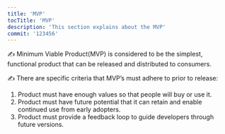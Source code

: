 ```yaml
---
title: 'MVP'
tocTitle: 'MVP'
description: 'This section explains about the MVP'
commit: '123456'
---
```


✍️ Minimum Viable Product(MVP) is considered to be the simplest, functional product that can be released and distributed to consumers.

✍️ There are specific criteria that MVP’s must adhere to prior to release:

1. Product must have enough values so that people will buy or use it.
2. Product must have future potential that it can retain and enable continued use from early adopters.
3. Product must provide a feedback loop to guide developers through future versions.

<!-- ## Sub Heading

✍️Coming soon: Please watch this space for more updates from our team. Thanks for the patience! -->

<!--
![default and pinned tasks](/placeholders/banner.png)

```javascript
code or syntax
```

<div class="aside">
<a href=""><b>Links</b></a>
</div>
-->
